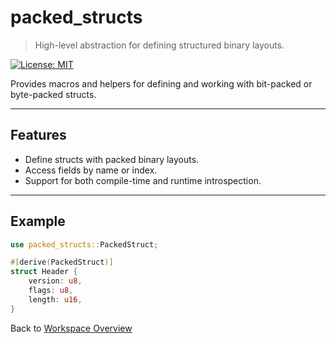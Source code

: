 # packed_structs

> High-level abstraction for defining structured binary layouts.

[![License: MIT](https://img.shields.io/badge/License-MIT-yellow.svg)](https://opensource.org/licenses/MIT)

Provides macros and helpers for defining and working with bit-packed or byte-packed structs.

---

## Features
- Define structs with packed binary layouts.
- Access fields by name or index.
- Support for both compile-time and runtime introspection.

---

## Example

```rust
use packed_structs::PackedStruct;

#[derive(PackedStruct)]
struct Header {
    version: u8,
    flags: u8,
    length: u16,
}
``` 

Back to [Workspace Overview](../README.md)